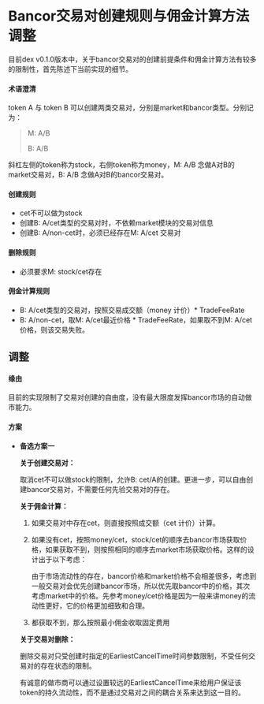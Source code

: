 # Bancor交易对创建规则与佣金计算方法调整

目前dex v0.1.0版本中，关于bancor交易对的创建前提条件和佣金计算方法有较多的限制性，首先陈述下当前实现的细节。

#### 术语澄清

token A 与 token B 可以创建两类交易对，分别是market和bancor类型。分别记为：

> M: A/B
>
> B:  A/B

斜杠左侧的token称为stock，右侧token称为money，M: A/B 念做A对B的market交易对，B: A/B 念做A对B的bancor交易对。

#### 创建规则

- cet不可以做为stock
- 创建B: A/cet类型的交易对时，不依赖market模块的交易对信息
- 创建B: A/non-cet时，必须已经存在M: A/cet 交易对

#### 删除规则

- 必须要求M: stock/cet存在

#### 佣金计算规则

- B: A/cet类型的交易对，按照交易成交额（money 计价）* TradeFeeRate
- B: A/non-cet，取M: A/cet最近价格 * TradeFeeRate，如果取不到M: A/cet价格，则该交易失败。



## 调整

#### 缘由

目前的实现限制了交易对创建的自由度，没有最大限度发挥bancor市场的自动做市能力。

#### 方案

- **备选方案一**

  **关于创建交易对：**

  取消cet不可以做stock的限制，允许B: cet/A的创建。更进一步，可以自由创建bancor交易对，不需要任何先验交易对的存在。

  **关于佣金计算：**

  1. 如果交易对中存在cet，则直接按照成交额（cet 计价）计算。

  2. 如果没有cet，按照money/cet，stock/cet的顺序去bancor市场获取价格，如果获取不到，则按照相同的顺序去market市场获取价格。这样的设计出于以下考虑：

     由于市场流动性的存在，bancor价格和market价格不会相差很多，考虑到一般交易对会优先创建bancor市场，所以优先取bancor中的价格，其次考虑market中的价格。先参考money/cet价格是因为一般来讲money的流动性更好，它的价格更加细致和合理。

  3. 都获取不到，那么按照最小佣金收取固定费用

  **关于交易对删除：**

  删除交易对只受创建时指定的EarliestCancelTime时间参数限制，不受任何交易对的存在状态的限制。

  有诚意的做市商可以通过设置较远的EarliestCancelTime来给用户保证该token的持久流动性，而不是通过交易对之间的耦合关系来达到这一目的。

